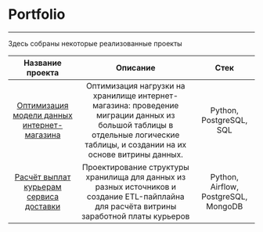 # Portfolio
---
Здесь собраны некоторые реализованные проекты

| Название проекта | Описание | Стек |
| :--------------------: | :---------------------: | :---------------------: |
| [Оптимизация модели данных интернет-магазина](https://github.com/wistfulbeaver/Portfolio/tree/main/model%20Optimization%20of%20data%20storage) | Оптимизация нагрузки на хранилище интернет-магазина: проведение миграции данных из большой таблицы в отдельные логические таблицы, и создании на их основе витрины данных.  | Python, PostgreSQL, SQL |
| [Расчёт выплат курьерам сервиса доставки](https://github.com/wistfulbeaver/Portfolio/tree/main/Calculation%20of%20couriers%20payments) | Проектирование структуры хранилища для данных из разных источников и создание ETL-пайплайна для расчёта витрины заработной платы курьеров  | Python, Airflow, PostgreSQL, MongoDB  |


